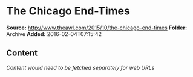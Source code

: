 # The Chicago End-Times

**Source:** http://www.theawl.com/2015/10/the-chicago-end-times
**Folder:** Archive
**Added:** 2016-02-04T07:15:42




## Content
*Content would need to be fetched separately for web URLs*

